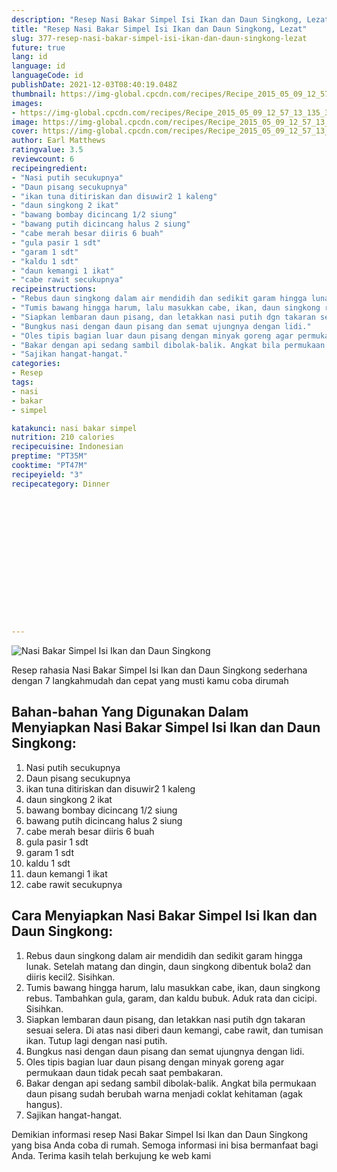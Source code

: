 ```yaml
---
description: "Resep Nasi Bakar Simpel Isi Ikan dan Daun Singkong, Lezat"
title: "Resep Nasi Bakar Simpel Isi Ikan dan Daun Singkong, Lezat"
slug: 377-resep-nasi-bakar-simpel-isi-ikan-dan-daun-singkong-lezat
future: true
lang: id
language: id
languageCode: id
publishDate: 2021-12-03T08:40:19.048Z 
thumbnail: https://img-global.cpcdn.com/recipes/Recipe_2015_05_09_12_57_13_135_3c25e9fe28124bf6f81c/682x484cq65/nasi-bakar-simpel-isi-ikan-dan-daun-singkong-foto-resep-utama.webp
images:
- https://img-global.cpcdn.com/recipes/Recipe_2015_05_09_12_57_13_135_3c25e9fe28124bf6f81c/682x484cq65/nasi-bakar-simpel-isi-ikan-dan-daun-singkong-foto-resep-utama.webp
image: https://img-global.cpcdn.com/recipes/Recipe_2015_05_09_12_57_13_135_3c25e9fe28124bf6f81c/682x484cq65/nasi-bakar-simpel-isi-ikan-dan-daun-singkong-foto-resep-utama.webp
cover: https://img-global.cpcdn.com/recipes/Recipe_2015_05_09_12_57_13_135_3c25e9fe28124bf6f81c/682x484cq65/nasi-bakar-simpel-isi-ikan-dan-daun-singkong-foto-resep-utama.webp
author: Earl Matthews
ratingvalue: 3.5
reviewcount: 6
recipeingredient:
- "Nasi putih secukupnya"
- "Daun pisang secukupnya"
- "ikan tuna ditiriskan dan disuwir2 1 kaleng"
- "daun singkong 2 ikat"
- "bawang bombay dicincang 1/2 siung"
- "bawang putih dicincang halus 2 siung"
- "cabe merah besar diiris 6 buah"
- "gula pasir 1 sdt"
- "garam 1 sdt"
- "kaldu 1 sdt"
- "daun kemangi 1 ikat"
- "cabe rawit secukupnya"
recipeinstructions:
- "Rebus daun singkong dalam air mendidih dan sedikit garam hingga lunak. Setelah matang dan dingin, daun singkong dibentuk bola2 dan diiris kecil2. Sisihkan."
- "Tumis bawang hingga harum, lalu masukkan cabe, ikan, daun singkong rebus. Tambahkan gula, garam, dan kaldu bubuk. Aduk rata dan cicipi. Sisihkan."
- "Siapkan lembaran daun pisang, dan letakkan nasi putih dgn takaran sesuai selera. Di atas nasi diberi daun kemangi, cabe rawit, dan tumisan ikan. Tutup lagi dengan nasi putih."
- "Bungkus nasi dengan daun pisang dan semat ujungnya dengan lidi."
- "Oles tipis bagian luar daun pisang dengan minyak goreng agar permukaan daun tidak pecah saat pembakaran."
- "Bakar dengan api sedang sambil dibolak-balik. Angkat bila permukaan daun pisang sudah berubah warna menjadi coklat kehitaman (agak hangus)."
- "Sajikan hangat-hangat."
categories:
- Resep
tags:
- nasi
- bakar
- simpel

katakunci: nasi bakar simpel 
nutrition: 210 calories
recipecuisine: Indonesian
preptime: "PT35M"
cooktime: "PT47M"
recipeyield: "3"
recipecategory: Dinner


     
    
    
    
    
    
    
    
    
    
    
      
    
---
```



![Nasi Bakar Simpel Isi Ikan dan Daun Singkong](https://img-global.cpcdn.com/recipes/Recipe_2015_05_09_12_57_13_135_3c25e9fe28124bf6f81c/682x484cq65/nasi-bakar-simpel-isi-ikan-dan-daun-singkong-foto-resep-utama.webp)

Resep rahasia Nasi Bakar Simpel Isi Ikan dan Daun Singkong  sederhana dengan 7 langkahmudah dan cepat yang musti kamu coba dirumah

<!--inarticleads1-->

## Bahan-bahan Yang Digunakan Dalam Menyiapkan Nasi Bakar Simpel Isi Ikan dan Daun Singkong:

1. Nasi putih secukupnya
1. Daun pisang secukupnya
1. ikan tuna ditiriskan dan disuwir2 1 kaleng
1. daun singkong 2 ikat
1. bawang bombay dicincang 1/2 siung
1. bawang putih dicincang halus 2 siung
1. cabe merah besar diiris 6 buah
1. gula pasir 1 sdt
1. garam 1 sdt
1. kaldu 1 sdt
1. daun kemangi 1 ikat
1. cabe rawit secukupnya



<!--inarticleads2-->

## Cara Menyiapkan Nasi Bakar Simpel Isi Ikan dan Daun Singkong:

1. Rebus daun singkong dalam air mendidih dan sedikit garam hingga lunak. Setelah matang dan dingin, daun singkong dibentuk bola2 dan diiris kecil2. Sisihkan.
1. Tumis bawang hingga harum, lalu masukkan cabe, ikan, daun singkong rebus. Tambahkan gula, garam, dan kaldu bubuk. Aduk rata dan cicipi. Sisihkan.
1. Siapkan lembaran daun pisang, dan letakkan nasi putih dgn takaran sesuai selera. Di atas nasi diberi daun kemangi, cabe rawit, dan tumisan ikan. Tutup lagi dengan nasi putih.
1. Bungkus nasi dengan daun pisang dan semat ujungnya dengan lidi.
1. Oles tipis bagian luar daun pisang dengan minyak goreng agar permukaan daun tidak pecah saat pembakaran.
1. Bakar dengan api sedang sambil dibolak-balik. Angkat bila permukaan daun pisang sudah berubah warna menjadi coklat kehitaman (agak hangus).
1. Sajikan hangat-hangat.




Demikian informasi  resep Nasi Bakar Simpel Isi Ikan dan Daun Singkong   yang bisa Anda coba di rumah. Semoga informasi ini bisa bermanfaat bagi Anda. Terima kasih telah berkujung ke web kami
